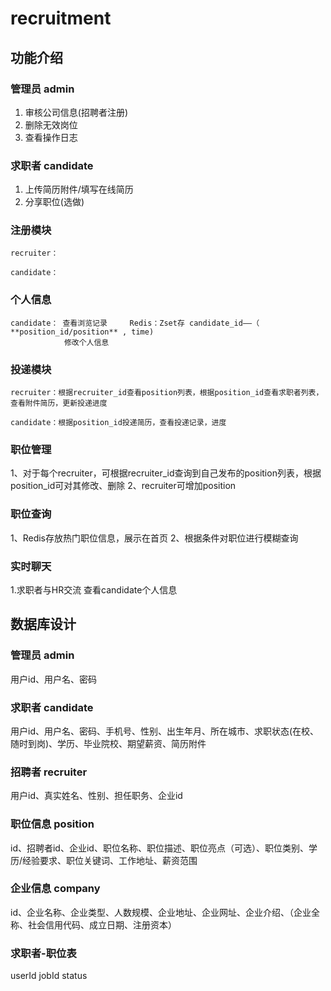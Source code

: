 # recruitment

## 功能介绍
### 管理员 admin

1. 审核公司信息(招聘者注册)
2. 删除无效岗位
3. 查看操作日志

### 求职者 candidate

1. 上传简历附件/填写在线简历
4. 分享职位(选做)

### 注册模块

    recruiter：
    
    candidate：

### 个人信息

    candidate： 查看浏览记录     Redis：Zset存 candidate_id——（ **position_id/position** , time)
                修改个人信息

### 投递模块

    recruiter：根据recruiter_id查看position列表，根据position_id查看求职者列表，查看附件简历，更新投递进度
    
    candidate：根据position_id投递简历，查看投递记录，进度

### 职位管理

1、对于每个recruiter，可根据recruiter_id查询到自己发布的position列表，根据position_id可对其修改、删除 2、recruiter可增加position

### 职位查询

1、Redis存放热门职位信息，展示在首页 2、根据条件对职位进行模糊查询

### 实时聊天

1.求职者与HR交流 查看candidate个人信息

## 数据库设计

### 管理员 admin

用户id、用户名、密码

### 求职者 candidate
用户id、用户名、密码、手机号、性别、出生年月、所在城市、求职状态(在校、随时到岗)、学历、毕业院校、期望薪资、简历附件

### 招聘者 recruiter
用户id、真实姓名、性别、担任职务、企业id

### 职位信息 position
id、招聘者id、企业id、职位名称、职位描述、职位亮点（可选）、职位类别、学历/经验要求、职位关键词、工作地址、薪资范围

### 企业信息 company

id、企业名称、企业类型、人数规模、企业地址、企业网址、企业介绍、（企业全称、社会信用代码、成立日期、注册资本）

### 求职者-职位表
userId  jobId  status


